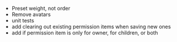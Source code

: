- Preset weight, not order
- Remove avatars
- unit tests
- add clearing out existing permission items when saving new ones
- add if permission item is only for owner, for children, or both
